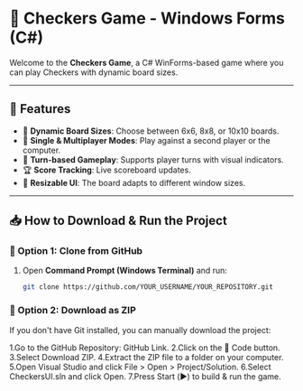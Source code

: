 # 🏁 Checkers Game - Windows Forms (C#)

Welcome to the **Checkers Game**, a C# WinForms-based game where you can play Checkers with dynamic board sizes.

---

## 🚀 Features
- 🎨 **Dynamic Board Sizes**: Choose between 6x6, 8x8, or 10x10 boards.
- 👤 **Single & Multiplayer Modes**: Play against a second player or the computer.
- 🔄 **Turn-based Gameplay**: Supports player turns with visual indicators.
- 🏆 **Score Tracking**: Live scoreboard updates.
- 📌 **Resizable UI**: The board adapts to different window sizes.

---

## 📥 How to Download & Run the Project
### **🔹 Option 1: Clone from GitHub**
1. Open **Command Prompt (Windows Terminal)** and run:
   ```bash
   git clone https://github.com/YOUR_USERNAME/YOUR_REPOSITORY.git

### **🔹 Option 2: Download as ZIP**
If you don't have Git installed, you can manually download the project:

1.Go to the GitHub Repository: GitHub Link.
2.Click on the 🔽 Code button.
3.Select Download ZIP.
4.Extract the ZIP file to a folder on your computer.
5.Open Visual Studio and click File > Open > Project/Solution.
6.Select CheckersUI.sln and click Open.
7.Press Start (▶️) to build & run the game.
